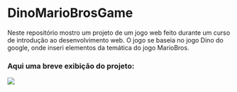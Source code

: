 # DinoMarioBrosGame
Neste repositório mostro um projeto de um jogo web feito durante um curso de introdução ao desenvolvimento web. O jogo se baseia no jogo Dino do google, onde inseri elementos da temática do jogo MarioBros.

### Aqui uma breve exibição do projeto: <br>
<img src="/jogo_mario_jump/imagens/exibição.gif">
